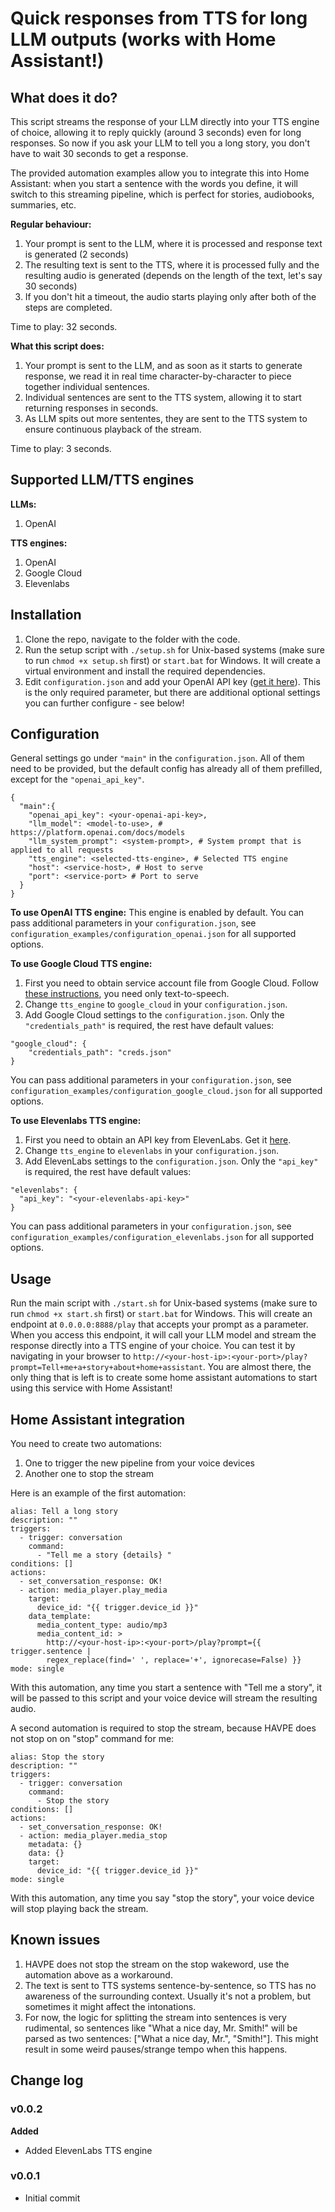 # Quick responses from TTS for long LLM outputs (works with Home Assistant!)

## What does it do?

This script streams the response of your LLM directly into your TTS engine of choice, allowing it to reply quickly (around 3 seconds) even for long responses. So now if you ask your LLM to tell you a long story, you don't have to wait 30 seconds to get a response.

The provided automation examples allow you to integrate this into Home Assistant: when you start a sentence with the words you define, it will switch to this streaming pipeline, which is perfect for stories, audiobooks, summaries, etc.

**Regular behaviour:**
1. Your prompt is sent to the LLM, where it is processed and response text is generated (2 seconds)
2. The resulting text is sent to the TTS, where it is processed fully and the resulting audio is generated (depends on the length of the text, let's say 30 seconds)
3. If you don't hit a timeout, the audio starts playing only after both of the steps are completed.

Time to play: 32 seconds.

**What this script does:**
1. Your prompt is sent to the LLM, and as soon as it starts to generate response, we read it in real time character-by-character to piece together individual sentences.
2. Individual sentences are sent to the TTS system, allowing it to start returning responses in seconds.
3. As LLM spits out more sententes, they are sent to the TTS system to ensure continuous playback of the stream.

Time to play: 3 seconds.

## Supported LLM/TTS engines

**LLMs:**
1. OpenAI

**TTS engines:**
1. OpenAI
2. Google Cloud
3. Elevenlabs

## Installation

1. Clone the repo, navigate to the folder with the code.
2. Run the setup script with `./setup.sh` for Unix-based systems (make sure to run `chmod +x setup.sh` first) or `start.bat` for Windows. It will create a virtual environment and install the required dependencies.
3. Edit `configuration.json` and add your OpenAI API key ([get it here](https://platform.openai.com/settings/organization/api-keys)). This is the only required parameter, but there are additional optional settings you can further configure - see below!

## Configuration

General settings go under `"main"` in the `configuration.json`. All of them need to be provided, but the default config has already all of them prefilled, except for the `"openai_api_key"`.
```
{
  "main":{
    "openai_api_key": <your-openai-api-key>,
    "llm_model": <model-to-use>, # https://platform.openai.com/docs/models
    "llm_system_prompt": <system-prompt>, # System prompt that is applied to all requests
    "tts_engine": <selected-tts-engine>, # Selected TTS engine
    "host": <service-host>, # Host to serve 
    "port": <service-port> # Port to serve
  }
}
```

**To use OpenAI TTS engine:**
This engine is enabled by default. You can pass additional parameters in your `configuration.json`, see `configuration_examples/configuration_openai.json` for all supported options.

**To use Google Cloud TTS engine:**
1. First you need to obtain service account file from Google Cloud. Follow [these instructions](https://www.home-assistant.io/integrations/google_cloud/#obtaining-service-account-file), you need only text-to-speech.
2. Change `tts_engine` to `google_cloud` in your `configuration.json`.
3. Add Google Cloud settings to the `configuration.json`. Only the `"credentials_path"` is required, the rest have default values:
```
"google_cloud": {
    "credentials_path": "creds.json"
}
```
You can pass additional parameters in your `configuration.json`, see `configuration_examples/configuration_google_cloud.json` for all supported options.

**To use Elevenlabs TTS engine:**
1. First you need to obtain an API key from ElevenLabs. Get it [here](https://elevenlabs.io/app/settings/api-keys).
2. Change `tts_engine` to `elevenlabs` in your `configuration.json`.
3. Add ElevenLabs settings to the `configuration.json`. Only the `"api_key"` is required, the rest have default values:
```
"elevenlabs": {
  "api_key": "<your-elevenlabs-api-key>"
}
```
You can pass additional parameters in your `configuration.json`, see `configuration_examples/configuration_elevenlabs.json` for all supported options.


## Usage
Run the main script with `./start.sh` for Unix-based systems (make sure to run `chmod +x start.sh` first) or `start.bat` for Windows. This will create an endpoint at `0.0.0.0:8888/play` that accepts your prompt as a parameter. When you access this endpoint, it will call your LLM model and stream the response directly into a TTS engine of your choice. You can test it by navigating in your browser to `http://<your-host-ip>:<your-port>/play?prompt=Tell+me+a+story+about+home+assistant`. You are almost there, the only thing that is left is to create some home assistant automations to start using this service with Home Assistant!

## Home Assistant integration
You need to create two automations:
1. One to trigger the new pipeline from your voice devices
2. Another one to stop the stream

Here is an example of the first automation:
```
alias: Tell a long story
description: ""
triggers:
  - trigger: conversation
    command:
      - "Tell me a story {details} "
conditions: []
actions:
  - set_conversation_response: OK!
  - action: media_player.play_media
    target:
      device_id: "{{ trigger.device_id }}"
    data_template:
      media_content_type: audio/mp3
      media_content_id: >
        http://<your-host-ip>:<your-port>/play?prompt={{ trigger.sentence |
        regex_replace(find=' ', replace='+', ignorecase=False) }}
mode: single
```
With this automation, any time you start a sentence with "Tell me a story", it will be passed to this script and your voice device will stream the resulting audio.

A second automation is required to stop the stream, because HAVPE does not stop on on "stop" command for me:
```
alias: Stop the story
description: ""
triggers:
  - trigger: conversation
    command:
      - Stop the story
conditions: []
actions:
  - set_conversation_response: OK!
  - action: media_player.media_stop
    metadata: {}
    data: {}
    target:
      device_id: "{{ trigger.device_id }}"
mode: single
```
With this automation, any time you say "stop the story", your voice device will stop playing back the stream.

## Known issues
1. HAVPE does not stop the stream on the stop wakeword, use the automation above as a workaround.
2. The text is sent to TTS systems sentence-by-sentence, so TTS has no awareness of the surrounding context. Usually it's not a problem, but sometimes it might affect the intonations.
3. For now, the logic for splitting the stream into sentences is very rudimental, so sentences like "What a nice day, Mr. Smith!" will be parsed as two sentences: ["What a nice day, Mr.", "Smith!"]. This might result in some weird pauses/strange tempo when this happens.

## Change log

### v0.0.2
**Added**
- Added ElevenLabs TTS engine

### v0.0.1
- Initial commit

